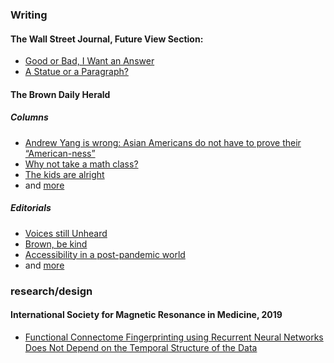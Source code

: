 ### Writing
#### The Wall Street Journal, Future View Section:
- [Good or Bad, I Want an Answer](https://www.wsj.com/articles/college-reopening-vs-reality-11598396942)
- [A Statue or a Paragraph?](https://www.wsj.com/articles/how-many-statues-must-fall-11592953299)

#### The Brown Daily Herald
##### Columns
- [Andrew Yang is wrong: Asian Americans do not have to prove their “American-ness”](https://www.browndailyherald.com/2020/04/07/ren-23-andrew-yang-wrong-asian-americans-not-prove-american-ness/)
- [Why not take a math class?](https://www.browndailyherald.com/2020/02/19/ren-23-not-take-math-class/)
- [The kids are alright](https://www.browndailyherald.com/2019/12/06/ren-23-kids-alright/)
- and [more](https://www.browndailyherald.com/author/johnnyren/)
##### Editorials
- [Voices still Unheard](https://www.browndailyherald.com/2020/11/02/editorial-voices-still-unheard/)
- [Brown, be kind](https://www.browndailyherald.com/2021/03/05/brown-be-kind/)
- [Accessibility in a post-pandemic world](https://www.browndailyherald.com/2021/04/06/editorial-accessibility-in-a-post-pandemic-world/)
- and [more](https://www.browndailyherald.com/author/editorialpageboard/)

### research/design
#### International Society for Magnetic Resonance in Medicine, 2019
- [Functional Connectome Fingerprinting using Recurrent Neural Networks Does Not Depend on the Temporal Structure of the Data](https://index.mirasmart.com/ISMRM2019/PDFfiles/3856.html)

